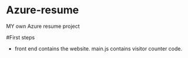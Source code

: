 # Azure-resume
MY own Azure resume project

#First steps
- front end contains the website.
main.js contains visitor counter code.
